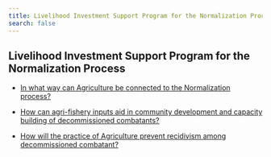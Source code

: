 ```yaml
---
title: Livelihood Investment Support Program for the Normalization Process
search: false
---
```


## Livelihood Investment Support Program for the Normalization Process


 - [In what way can Agriculture be connected to the Normalization process?](/fy-2022-plan-and-budget/livelihood-investment-support-program-for-the-normalization-process/in-what-way-can-agriculture-be-connected-to-the-normalization-process)
    
 - [How can agri-fishery inputs aid in community development and capacity building of decommissioned combatants?](/fy-2022-plan-and-budget/livelihood-investment-support-program-for-the-normalization-process/how-can-agri-fishery-inputs-aid-in-community-development-and-capacity-building-of-decommissioned-com)
    
 - [How will the practice of Agriculture prevent recidivism among decommissioned combatant?](/fy-2022-plan-and-budget/livelihood-investment-support-program-for-the-normalization-process/how-will-the-practice-of-agriculture-prevent-recidivism-among-decommissioned-combatant)
    
